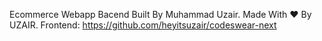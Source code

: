 Ecommerce Webapp Bacend Built By Muhammad Uzair. Made With :heart: By UZAIR. Frontend: https://github.com/heyitsuzair/codeswear-next